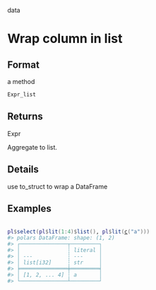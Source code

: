 data

# Wrap column in list

## Format

a method

```r
Expr_list
```

## Returns

Expr

Aggregate to list.

## Details

use to_struct to wrap a DataFrame

## Examples

<pre class='r-example'> <code> <span class='r-in'><span></span></span>
<span class='r-in'><span><span class='va'>pl</span><span class='op'>$</span><span class='fu'>select</span><span class='op'>(</span><span class='va'>pl</span><span class='op'>$</span><span class='fu'>lit</span><span class='op'>(</span><span class='fl'>1</span><span class='op'>:</span><span class='fl'>4</span><span class='op'>)</span><span class='op'>$</span><span class='fu'>list</span><span class='op'>(</span><span class='op'>)</span>, <span class='va'>pl</span><span class='op'>$</span><span class='fu'>lit</span><span class='op'>(</span><span class='fu'><a href='https://rdrr.io/r/base/c.html'>c</a></span><span class='op'>(</span><span class='st'>"a"</span><span class='op'>)</span><span class='op'>)</span><span class='op'>)</span></span></span>
<span class='r-out co'><span class='r-pr'>#&gt;</span> polars DataFrame: shape: (1, 2)</span>
<span class='r-out co'><span class='r-pr'>#&gt;</span> ┌───────────────┬─────────┐</span>
<span class='r-out co'><span class='r-pr'>#&gt;</span> │               ┆ literal │</span>
<span class='r-out co'><span class='r-pr'>#&gt;</span> │ ---           ┆ ---     │</span>
<span class='r-out co'><span class='r-pr'>#&gt;</span> │ list[i32]     ┆ str     │</span>
<span class='r-out co'><span class='r-pr'>#&gt;</span> ╞═══════════════╪═════════╡</span>
<span class='r-out co'><span class='r-pr'>#&gt;</span> │ [1, 2, ... 4] ┆ a       │</span>
<span class='r-out co'><span class='r-pr'>#&gt;</span> └───────────────┴─────────┘</span>
 </code></pre>